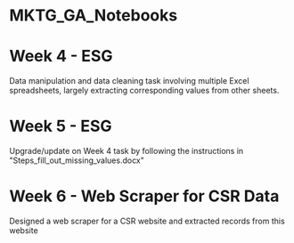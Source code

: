 # MKTG_GA_Notebooks

# Week 4 - ESG
Data manipulation and data cleaning task involving multiple Excel spreadsheets, largely extracting corresponding values from other sheets.

# Week 5 - ESG
Upgrade/update on Week 4 task by following the instructions in "Steps_fill_out_missing_values.docx"

# Week 6 - Web Scraper for CSR Data
Designed a web scraper for a CSR website and extracted records from this website
